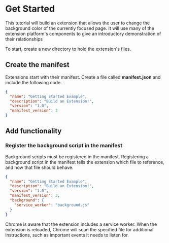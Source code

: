 # Get Started
This tutorial will build an extension that allows the user to change the background color of the currently focused page. It will use many of the extension platform's components to give an introductory demonstration of their relationships

To start, create a new directory to hold the extension's files.

## Create the manifest
Extensions start with their manifest. Create a file called **manifest.json** and include the following code.

```json
{
  "name": "Getting Started Example",
  "description": "Build an Extension!",
  "version": "1.0",
  "manifest_version": 3
}
```

## Add functionality
### Register the background script in the manifest
Background scripts must be registered in the manifest. Registering a background script in the manifest tells the extension which file to reference, and how that file should behave.

```json
{
  "name": "Getting Started Example",
  "description": "Build an Extension!",
  "version": "1.0",
  "manifest_version": 3,
  "background": {
    "service_worker": "background.js"
  }
}
```

Chrome is aware that the extension includes a service worker. When the extension is reloaded, Chrome will scan the specified file for additional instructions, such as important events it needs to listen for.